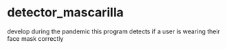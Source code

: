 # detector_mascarilla
develop during the pandemic this program detects if a user is wearing their face mask correctly 
